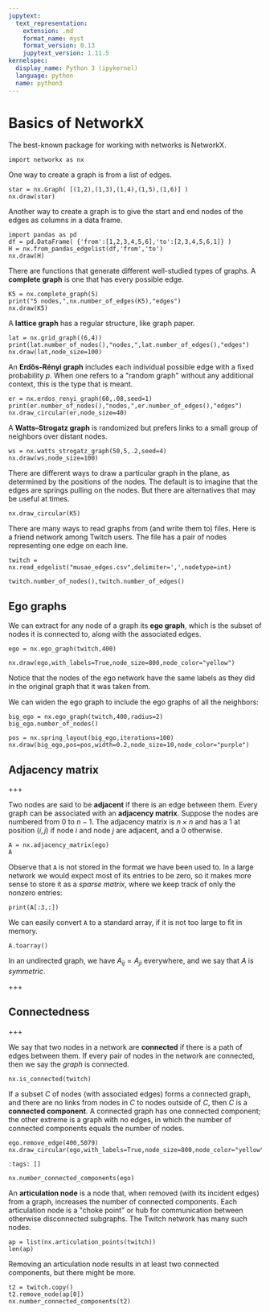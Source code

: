 ```yaml
---
jupytext:
  text_representation:
    extension: .md
    format_name: myst
    format_version: 0.13
    jupytext_version: 1.11.5
kernelspec:
  display_name: Python 3 (ipykernel)
  language: python
  name: python3
---
```


# Basics of NetworkX

The best-known package for working with networks is NetworkX.

```{code-cell} ipython3
import networkx as nx
```

One way to create a graph is from a list of edges.

```{code-cell} ipython3
star = nx.Graph( [(1,2),(1,3),(1,4),(1,5),(1,6)] )
nx.draw(star)
```

Another way to create a graph is to give the start and end nodes of the edges as columns in a data frame.

```{code-cell} ipython3
import pandas as pd
df = pd.DataFrame( {'from':[1,2,3,4,5,6],'to':[2,3,4,5,6,1]} )
H = nx.from_pandas_edgelist(df,'from','to')
nx.draw(H)
```

There are functions that generate different well-studied types of graphs. A **complete graph** is one that has every possible edge.

```{code-cell} ipython3
K5 = nx.complete_graph(5)
print("5 nodes,",nx.number_of_edges(K5),"edges")
nx.draw(K5)
```

A **lattice graph** has a regular structure, like graph paper.

```{code-cell} ipython3
lat = nx.grid_graph((6,4))
print(lat.number_of_nodes(),"nodes,",lat.number_of_edges(),"edges")
nx.draw(lat,node_size=100)
```

An **Erdős-Rényi graph** includes each individual possible edge with a fixed probability $p$. When one refers to a "random graph" without any additional context, this is the type that is meant. 

```{code-cell} ipython3
er = nx.erdos_renyi_graph(60,.08,seed=1)
print(er.number_of_nodes(),"nodes,",er.number_of_edges(),"edges")
nx.draw_circular(er,node_size=40)
```

A **Watts–Strogatz graph** is randomized but prefers links to a small group of neighbors over distant nodes.

```{code-cell} ipython3
ws = nx.watts_strogatz_graph(50,5,.2,seed=4)
nx.draw(ws,node_size=100)
```

There are different ways to draw a particular graph in the plane, as determined by the positions of the nodes. The default is to imagine that the edges are springs pulling on the nodes. But there are alternatives that may be useful at times.

```{code-cell} ipython3
nx.draw_circular(K5)
```

There are many ways to read graphs from (and write them to) files. Here is a friend network among Twitch users. The file has a pair of nodes representing one edge on each line.

```{code-cell} ipython3
twitch = nx.read_edgelist("musae_edges.csv",delimiter=',',nodetype=int)
```

```{code-cell} ipython3
twitch.number_of_nodes(),twitch.number_of_edges()
```

## Ego graphs

We can extract for any node of a graph its **ego graph**, which is the subset of nodes it is connected to, along with the associated edges.

```{code-cell} ipython3
ego = nx.ego_graph(twitch,400)
```

```{code-cell} ipython3
nx.draw(ego,with_labels=True,node_size=800,node_color="yellow")
```

Notice that the nodes of the ego network have the same labels as they did in the original graph that it was taken from.

We can widen the ego graph to include the ego graphs of all the neighbors:

```{code-cell} ipython3
big_ego = nx.ego_graph(twitch,400,radius=2)
big_ego.number_of_nodes()
```

```{code-cell} ipython3
pos = nx.spring_layout(big_ego,iterations=100)
nx.draw(big_ego,pos=pos,width=0.2,node_size=10,node_color="purple")
```

## Adjacency matrix

+++

Two nodes are said to be **adjacent** if there is an edge between them. Every graph can be associated with an **adjacency matrix**. Suppose the nodes are numbered from $0$ to $n-1$. The adjacency matrix is $n\times n$ and has a 1 at position $(i,j)$ if node $i$ and node $j$ are adjacent, and a 0 otherwise.

```{code-cell} ipython3
A = nx.adjacency_matrix(ego)
A
```

Observe that `A` is not stored in the format we have been used to. In a large network we would expect most of its entries to be zero, so it makes more sense to store it as a *sparse matrix*, where we keep track of only the nonzero entries:

```{code-cell} ipython3
print(A[:3,:])
```

We can easily convert `A` to a standard array, if it is not too large to fit in memory.

```{code-cell} ipython3
A.toarray()
```

In an undirected graph, we have $A_{ij}=A_{ji}$ everywhere, and we say that $A$ is *symmetric*. 

+++


## Connectedness

+++

We say that two nodes in a network are **connected** if there is a path of edges between them. If every pair of nodes in the network are connected, then we say the *graph* is connected.

```{code-cell} ipython3
nx.is_connected(twitch)
```

If a subset $C$ of nodes (with associated edges) forms a connected graph, and there are no links from nodes in $C$ to nodes outside of $C$, then $C$ is a **connected component**. A connected graph has one connected component; the other extreme is a graph with no edges, in which the number of connected components equals the number of nodes. 

```{code-cell} ipython3
ego.remove_edge(400,5079)
nx.draw_circular(ego,with_labels=True,node_size=800,node_color="yellow")
```

```{code-cell} ipython3
:tags: []

nx.number_connected_components(ego)
```

An **articulation node** is a node that, when removed (with its incident edges) from a graph, increases the number of connected components. Each articulation node is a "choke point" or hub for communication between otherwise disconnected subgraphs. The Twitch network has many such nodes.

```{code-cell} ipython3
ap = list(nx.articulation_points(twitch))
len(ap)
```

Removing an articulation node results in at least two connected components, but there might be more.

```{code-cell} ipython3
t2 = twitch.copy()
t2.remove_node(ap[0])
nx.number_connected_components(t2)
```
